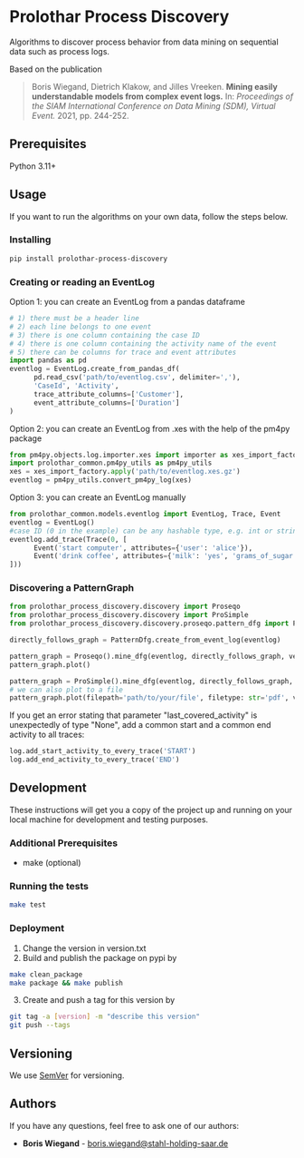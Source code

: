 # Prolothar Process Discovery

Algorithms to discover process behavior from data mining on sequential data such as process logs.

Based on the publication
> Boris Wiegand, Dietrich Klakow, and Jilles Vreeken.
> **Mining easily understandable models from complex event logs.**
> In: *Proceedings of the SIAM International Conference on Data Mining (SDM), Virtual Event.* 2021, pp. 244-252.

## Prerequisites

Python 3.11+

## Usage

If you want to run the algorithms on your own data, follow the steps below.

### Installing

```bash
pip install prolothar-process-discovery
```

### Creating or reading an EventLog

Option 1: you can create an EventLog from a pandas dataframe

```python
# 1) there must be a header line
# 2) each line belongs to one event
# 3) there is one column containing the case ID
# 4) there is one column containing the activity name of the event
# 5) there can be columns for trace and event attributes
import pandas as pd
eventlog = EventLog.create_from_pandas_df(
      pd.read_csv('path/to/eventlog.csv', delimiter=','),
      'CaseId', 'Activity',
      trace_attribute_columns=['Customer'],
      event_attribute_columns=['Duration']
)
```

Option 2: you can create an EventLog from .xes with the help of the pm4py package

```python
from pm4py.objects.log.importer.xes import importer as xes_import_factory
import prolothar_common.pm4py_utils as pm4py_utils
xes = xes_import_factory.apply('path/to/eventlog.xes.gz')
eventlog = pm4py_utils.convert_pm4py_log(xes)
```

Option 3: you can create an EventLog manually

```python
from prolothar_common.models.eventlog import EventLog, Trace, Event
eventlog = EventLog()
#case ID (0 in the example) can be any hashable type, e.g. int or string. must be unique.
eventlog.add_trace(Trace(0, [
      Event('start computer', attributes={'user': 'alice'}),
      Event('drink coffee', attributes={'milk': 'yes', 'grams_of_sugar': 5}),
]))
```

### Discovering a PatternGraph

```python
from prolothar_process_discovery.discovery import Proseqo
from prolothar_process_discovery.discovery import ProSimple
from prolothar_process_discovery.discovery.proseqo.pattern_dfg import PatternDfg

directly_follows_graph = PatternDfg.create_from_event_log(eventlog)

pattern_graph = Proseqo().mine_dfg(eventlog, directly_follows_graph, verbose=True)
pattern_graph.plot()

pattern_graph = ProSimple().mine_dfg(eventlog, directly_follows_graph, verbose=True)
# we can also plot to a file
pattern_graph.plot(filepath='path/to/your/file', filetype: str='pdf', view=False)
```

If you get an error stating that parameter "last_covered_activity" is unexpectedly of type "None",
add a common start and a common end activity to all traces:

```python
log.add_start_activity_to_every_trace('START')
log.add_end_activity_to_every_trace('END')
```

## Development

These instructions will get you a copy of the project up and running on your local machine for development and testing purposes.

### Additional Prerequisites
- make (optional)

### Running the tests

```bash
make test
```

### Deployment

1. Change the version in version.txt
2. Build and publish the package on pypi by
```bash
make clean_package
make package && make publish
```
3. Create and push a tag for this version by
```bash
git tag -a [version] -m "describe this version"
git push --tags
```

## Versioning

We use [SemVer](http://semver.org/) for versioning.

## Authors

If you have any questions, feel free to ask one of our authors:

* **Boris Wiegand** - boris.wiegand@stahl-holding-saar.de
